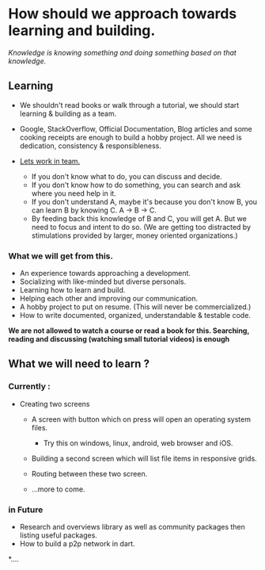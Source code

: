 # How should we approach towards learning and building.

*Knowledge is knowing something and doing something based on that knowledge.*

## Learning

* We shouldn't read books or walk through a tutorial, we should start learning & building as a team.
* Google, StackOverflow, Official Documentation, Blog articles and some cooking receipts are enough to build a hobby project. All we need is dedication, consistency & responsibleness.
* [Lets work in team.](https://medium.com/flutter-community/dependency-injection-in-flutter-f19fb66a0740)

  + If you don't know what to do, you can discuss and decide.
  + If you don't know how to do something, you can search and ask where you need help in it.
  + If you don't understand A, maybe it's because you don't know B, you can learn B by knowing C. A -> B -> C.
  + By feeding back this knowledge of B and C, you will get A. But we need to focus and intent to do so. (We are getting too distracted by stimulations provided by larger, money oriented organizations.)

### What we will get from this.

* An experience towards approaching a development.
* Socializing with like-minded but diverse personals.
* Learning how to learn and build.
* Helping each other and improving our communication.
* A hobby project to put on resume. (This will never be commercialized.)
* How to write documented, organized, understandable & testable code.

**We are not allowed to watch a course or read a book for this. Searching, reading and discussing (watching small tutorial videos) is enough**

## What we will need to learn ?

### Currently :

* Creating two screens
  + A screen with button which on press will open an operating system files.
    - Try this on windows, linux, android, web browser and iOS.

  + Building a second screen which will list file items in responsive grids.
  + Routing between these two screen.
  + ...more to come.

### in Future

* Research and overviews library as well as community packages then listing useful packages.
* How to build a p2p network in dart.

*....
